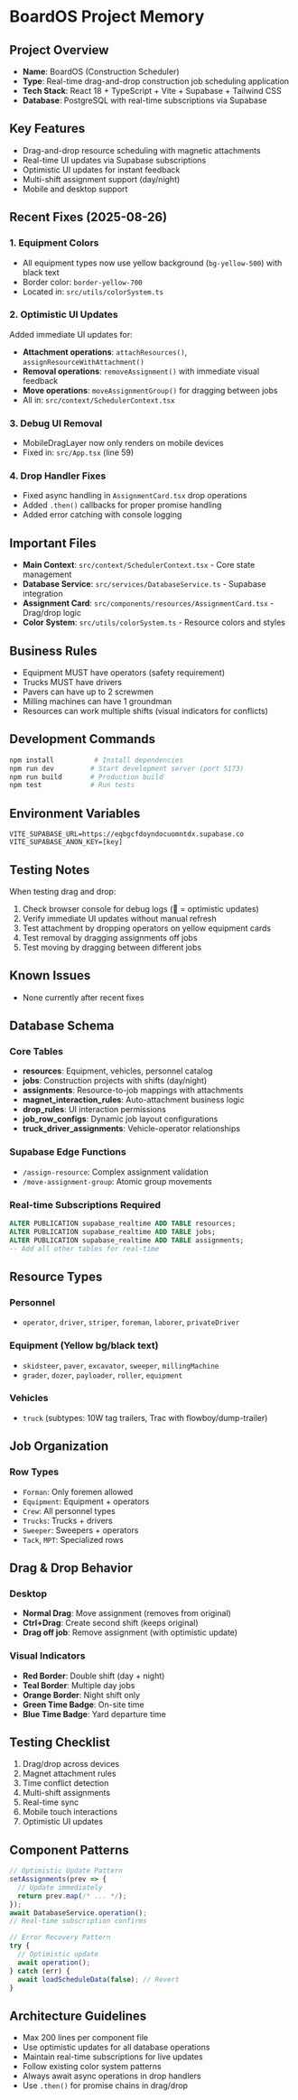# BoardOS Project Memory

## Project Overview
- **Name**: BoardOS (Construction Scheduler)
- **Type**: Real-time drag-and-drop construction job scheduling application
- **Tech Stack**: React 18 + TypeScript + Vite + Supabase + Tailwind CSS
- **Database**: PostgreSQL with real-time subscriptions via Supabase

## Key Features
- Drag-and-drop resource scheduling with magnetic attachments
- Real-time UI updates via Supabase subscriptions
- Optimistic UI updates for instant feedback
- Multi-shift assignment support (day/night)
- Mobile and desktop support

## Recent Fixes (2025-08-26)

### 1. Equipment Colors
- All equipment types now use yellow background (`bg-yellow-500`) with black text
- Border color: `border-yellow-700`
- Located in: `src/utils/colorSystem.ts`

### 2. Optimistic UI Updates
Added immediate UI updates for:
- **Attachment operations**: `attachResources()`, `assignResourceWithAttachment()`
- **Removal operations**: `removeAssignment()` with immediate visual feedback
- **Move operations**: `moveAssignmentGroup()` for dragging between jobs
- All in: `src/context/SchedulerContext.tsx`

### 3. Debug UI Removal
- MobileDragLayer now only renders on mobile devices
- Fixed in: `src/App.tsx` (line 59)

### 4. Drop Handler Fixes
- Fixed async handling in `AssignmentCard.tsx` drop operations
- Added `.then()` callbacks for proper promise handling
- Added error catching with console logging

## Important Files
- **Main Context**: `src/context/SchedulerContext.tsx` - Core state management
- **Database Service**: `src/services/DatabaseService.ts` - Supabase integration
- **Assignment Card**: `src/components/resources/AssignmentCard.tsx` - Drag/drop logic
- **Color System**: `src/utils/colorSystem.ts` - Resource colors and styles

## Business Rules
- Equipment MUST have operators (safety requirement)
- Trucks MUST have drivers
- Pavers can have up to 2 screwmen
- Milling machines can have 1 groundman
- Resources can work multiple shifts (visual indicators for conflicts)

## Development Commands
```bash
npm install          # Install dependencies
npm run dev         # Start development server (port 5173)
npm run build       # Production build
npm test            # Run tests
```

## Environment Variables
```env
VITE_SUPABASE_URL=https://eqbgcfdoyndocuomntdx.supabase.co
VITE_SUPABASE_ANON_KEY=[key]
```

## Testing Notes
When testing drag and drop:
1. Check browser console for debug logs (🚀 = optimistic updates)
2. Verify immediate UI updates without manual refresh
3. Test attachment by dropping operators on yellow equipment cards
4. Test removal by dragging assignments off jobs
5. Test moving by dragging between different jobs

## Known Issues
- None currently after recent fixes

## Database Schema
### Core Tables
- **resources**: Equipment, vehicles, personnel catalog
- **jobs**: Construction projects with shifts (day/night)
- **assignments**: Resource-to-job mappings with attachments
- **magnet_interaction_rules**: Auto-attachment business logic
- **drop_rules**: UI interaction permissions
- **job_row_configs**: Dynamic job layout configurations
- **truck_driver_assignments**: Vehicle-operator relationships

### Supabase Edge Functions
- `/assign-resource`: Complex assignment validation
- `/move-assignment-group`: Atomic group movements

### Real-time Subscriptions Required
```sql
ALTER PUBLICATION supabase_realtime ADD TABLE resources;
ALTER PUBLICATION supabase_realtime ADD TABLE jobs;
ALTER PUBLICATION supabase_realtime ADD TABLE assignments;
-- Add all other tables for real-time
```

## Resource Types
### Personnel
- `operator`, `driver`, `striper`, `foreman`, `laborer`, `privateDriver`

### Equipment (Yellow bg/black text)
- `skidsteer`, `paver`, `excavator`, `sweeper`, `millingMachine`
- `grader`, `dozer`, `payloader`, `roller`, `equipment`

### Vehicles
- `truck` (subtypes: 10W tag trailers, Trac with flowboy/dump-trailer)

## Job Organization
### Row Types
- `Forman`: Only foremen allowed
- `Equipment`: Equipment + operators
- `Crew`: All personnel types
- `Trucks`: Trucks + drivers
- `Sweeper`: Sweepers + operators
- `Tack`, `MPT`: Specialized rows

## Drag & Drop Behavior
### Desktop
- **Normal Drag**: Move assignment (removes from original)
- **Ctrl+Drag**: Create second shift (keeps original)
- **Drag off job**: Remove assignment (with optimistic update)

### Visual Indicators
- **Red Border**: Double shift (day + night)
- **Teal Border**: Multiple day jobs
- **Orange Border**: Night shift only
- **Green Time Badge**: On-site time
- **Blue Time Badge**: Yard departure time

## Testing Checklist
1. Drag/drop across devices
2. Magnet attachment rules
3. Time conflict detection
4. Multi-shift assignments
5. Real-time sync
6. Mobile touch interactions
7. Optimistic UI updates

## Component Patterns
```typescript
// Optimistic Update Pattern
setAssignments(prev => {
  // Update immediately
  return prev.map(/* ... */);
});
await DatabaseService.operation();
// Real-time subscription confirms

// Error Recovery Pattern
try {
  // Optimistic update
  await operation();
} catch (err) {
  await loadScheduleData(false); // Revert
}
```

## Architecture Guidelines
- Max 200 lines per component file
- Use optimistic updates for all database operations
- Maintain real-time subscriptions for live updates
- Follow existing color system patterns
- Always await async operations in drop handlers
- Use `.then()` for promise chains in drag/drop